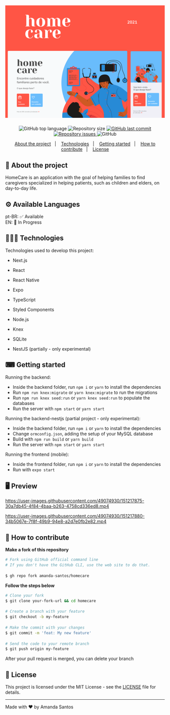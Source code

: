 <h1 align="center">
 <img src="assets/HomeCare.png" />
</h1>

<p align="center">
  <img alt="GitHub top language" src="https://img.shields.io/github/languages/top/amanda-santos/homecare">
  
  <img alt="Repository size" src="https://img.shields.io/github/repo-size/amanda-santos/homecare">
  
  <a href="https://github.com/amanda-santos/homecare/commits/master">
    <img alt="GitHub last commit" src="https://img.shields.io/github/last-commit/amanda-santos/homecare">
  </a>
  
  <a href="https://github.com/amanda-santos/homecare/issues">
    <img alt="Repository issues" src="https://img.shields.io/github/issues/amanda-santos/homecare">
  </a>
  
  <img alt="GitHub" src="https://img.shields.io/github/license/amanda-santos/homecare">
</p>

<p align="center">
  <a href="#-about-the-project">About the project</a>&nbsp;&nbsp;&nbsp;|&nbsp;&nbsp;&nbsp;
  <a href="#-technologies">Technologies</a>&nbsp;&nbsp;&nbsp;|&nbsp;&nbsp;&nbsp;
  <a href="#-getting-started">Getting started</a>&nbsp;&nbsp;&nbsp;|&nbsp;&nbsp;&nbsp;
  <a href="#-how-to-contribute">How to contribute</a>&nbsp;&nbsp;&nbsp;|&nbsp;&nbsp;&nbsp;
  <a href="#-license">License</a>
</p>

## 📝 About the project

<p>HomeCare is an application with the goal of helping families to find caregivers specialized in helping patients, such as children and elders, on day-to-day life.</p>

## ⚙ Available Languages

<p>pt-BR: ✅ Available
<br />EN: 💬 In Progress</p>

## 👩🏻‍💻 Technologies

Technologies used to develop this project:

- Next.js
- React
- React Native
- Expo
- TypeScript
- Styled Components
- Node.js
- Knex
- SQLite

- NestJS (partially - only experimental)

## ⌨ Getting started

Running the backend:

- Inside the backend folder, run `npm i` or `yarn` to install the dependencies
- Run `npm run knex:migrate` or `yarn knex:migrate` to run the migrations
- Run `npm run knex seed:run` or `yarn knex seed:run` to populate the databases
- Run the server with `npm start` or `yarn start`

Running the backend-nestjs (partial project - only experimental):

- Inside the backend folder, run `npm i` or `yarn` to install the dependencies
- Change `ormconfig.json`, adding the setup of your MySQL database
- Build with `npm run build` or `yarn build`
- Run the server with `npm start` or `yarn start`

Running the frontend (mobile):

- Inside the frontend folder, run `npm i` or `yarn` to install the dependencies
- Run with `expo start`

## 🖥 Preview
https://user-images.githubusercontent.com/49074930/151217875-30a7db45-4f84-4baa-b263-4758cd336ed8.mp4

https://user-images.githubusercontent.com/49074930/151217880-34b5067e-7f8f-49b9-94e8-a2d7e0fb2e82.mp4

## 🤔 How to contribute

**Make a fork of this repository**

```bash
# Fork using GitHub official command line
# If you don't have the GitHub CLI, use the web site to do that.

$ gh repo fork amanda-santos/homecare
```

**Follow the steps below**

```bash
# Clone your fork
$ git clone your-fork-url && cd homecare

# Create a branch with your feature
$ git checkout -b my-feature

# Make the commit with your changes
$ git commit -m 'feat: My new feature'

# Send the code to your remote branch
$ git push origin my-feature
```

After your pull request is merged, you can delete your branch

## 📝 License

This project is licensed under the MIT License - see the [LICENSE](LICENSE) file for details.

---

Made with ❤ by Amanda Santos <br />
